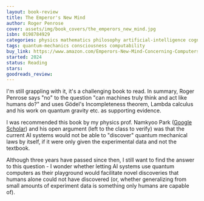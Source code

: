 ```yaml
---
layout: book-review
title: The Emperor's New Mind
author: Roger Penrose
cover: assets/img/book_covers/the_emperors_new_mind.jpg
isbn: 0198784929
categories: physics mathematics philosophy artificial-intelligence cognitive-science
tags: quantum-mechanics consciousness computability
buy_link: https://www.amazon.com/Emperors-New-Mind-Concerning-Computers/dp/0198784929
started: 2024
status: Reading
stars: 
goodreads_review: 
---
```


I'm still grappling with it, it's a challenging book to read. In summary, Roger Penrose says "no" to the question "can machines truly think and act like humans do?" and uses Gödel's Incompleteness theorem, Lambda calculus and his work on quantum gravity etc. as supporting evidence. 

I was recommended this book by my physics prof. Namkyoo Park ([Google Scholar](https://scholar.google.com/citations?user=_U_wKPcAAAAJ&hl=en)) and his open argument (left to the class to verify) was that the current AI systems would not be able to "discover" quantum mechanical laws by itself, if it were only given the experimental data and not the textbook. 

Although three years have passed since then, I still want to find the answer to this question - I wonder whether letting AI systems use quantum computers as their playground would facilitate novel discoveries that humans alone could not have discovered (or, whether generalizing from small amounts of experiment data is something only humans are capable of).

